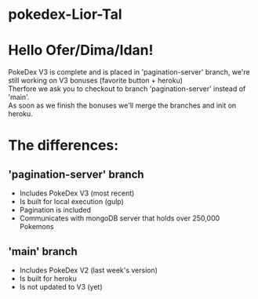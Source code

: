 # pokedex-Lior-Tal

# Hello Ofer/Dima/Idan!
PokeDex V3 is complete and is placed in 'pagination-server' branch, we're still working on V3 bonuses (favorite button + heroku) </br>
Therfore we ask you to checkout to branch 'pagination-server' instead of 'main'.</br> 
As soon as we finish the bonuses we'll merge the branches and init on heroku.

# The differences:

## 'pagination-server' branch
* Includes PokeDex V3 (most recent)
* Is built for local execution (gulp)
* Pagination is included
* Communicates with mongoDB server that holds over 250,000 Pokemons

## 'main' branch

* Includes PokeDex V2 (last week's version)
* Is built for heroku
* Is not updated to V3 (yet)
